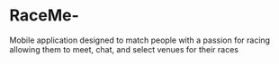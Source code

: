 # RaceMe-
Mobile application designed to match people with a passion for racing allowing them to meet, chat, and select venues for their races
